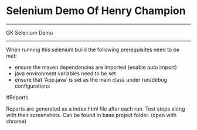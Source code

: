 # Selenium Demo Of Henry Champion
__________
GK Selenium Demo
________________

When running this selenium build the following prerequisites need to be met:
- ensure the maven dependencies are imported (enable auto import)
- java environment variables need to be set 
- ensure that 'App.java' is set as the main class under run/debug configurations



#Reports

Reports are generated as a index.html file after each run. Test steps along with their screenshots. Can be found in base project folder. (open with chrome)

